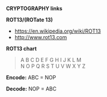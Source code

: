 **CRYPTOGRAPHY links**

**ROT13/(ROTate 13)**
* https://en.wikipedia.org/wiki/ROT13  
* http://www.rot13.com  

**ROT13 chart**

> A B C D E F G H I J K L M  
> N O P Q R S T U V W X Y Z

**Encode:** ABC = NOP

**Decode:** NOP = ABC

